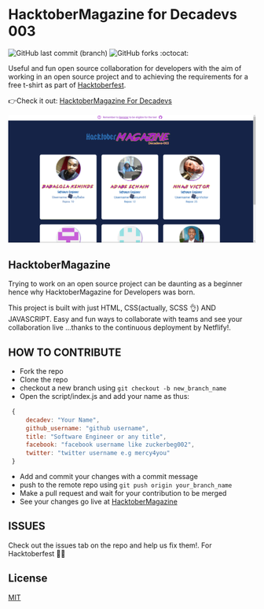 # HacktoberMagazine  for Decadevs 003

![GitHub last commit (branch)](https://img.shields.io/github/last-commit/Nnaji-Victor/HacktoberMagazine/master)
![GitHub forks](https://img.shields.io/github/forks/Nnaji-Victor/HacktoberMagazine?style=social)
:octocat:

Useful and fun open source collaboration for developers with the aim of working in an open source project and to achieving the requirements for a free t-shirt as part of [Hacktoberfest](https://hacktoberfest.digitalocean.com/).

👉Check it out: [HacktoberMagazine For Decadevs](https://hacktobermagazine.netlify.com/)

![Screenshot](img/hacktobermagazine.png)

## HacktoberMagazine
Trying to work on an open source project can be daunting as a beginner hence why HacktoberMagazine for Developers was born.

This project is built with just HTML, CSS(actually, SCSS 👌) AND JAVASCRIPT. Easy and fun ways to collaborate with teams and see your collaboration live ...thanks to the continuous deployment by Netflify!.

## HOW TO CONTRIBUTE
  * Fork the repo
  * Clone the repo
  * checkout a new branch using  ``git checkout -b new_branch_name``
  * Open the script/index.js and add your name as thus:
   ```javascript
    {
        decadev: "Your Name",
        github_username: "github username",
        title: "Software Engineer or any title",
        facebook: "facebook username like zuckerbeg002",
        twitter: "twitter username e.g mercy4you"
    }
  ```
  *  Add and commit your changes with a commit message
  *  push to the remote repo using  ``git push origin your_branch_name``
  *   Make a pull request and wait for your contribution to be merged
  *   See your changes go live at [HacktoberMagazine](https://hacktobermagazine.netlify.com/)

## ISSUES
Check out the issues tab on the repo and help us fix them!. For Hacktoberfest 🎊🎊

## License
[MIT](https://choosealicense.com/licenses/mit/)
